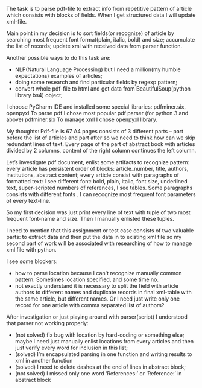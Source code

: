 The task is to parse pdf-file to extract info from repetitive pattern of article which consists with blocks of fields. When I get structured data I will update xml-file.

Main point in my decision is to sort fields(or recognize) of article by searching most frequent font format(plain, italic, bold) and size; accumulate the list of records; update xml with received data from parser function.

Another possible ways to do this task are: 
- NLP(Natural Language Processing) but I need a million(my humble expectations) examples of articles;
- doing some research and find particular fields by regexp pattern;
- convert whole pdf-file to html and get data from BeautifulSoup(python library bs4) object;

I choose PyCharm IDE and installed some special libraries: pdfminer.six, openpyxl
To parse pdf I chose most popular pdf parser (for python 3 and above) pdfminer.six
To manage xml I chose openpyxl library.

My thoughts:
Pdf-file is 67 A4 pages consists of 3 different parts – part before the list of articles and part after so we need to think how can we skip redundant lines of text. Every page of the part of abstract book with articles divided by 2 columns, content of the right column continues the left column.

Let’s investigate pdf document, enlist some artifacts to recognize pattern:
every article has persistent order of blocks: article_number, title,  authors, institutions, abstract content;
every article consist with paragraphs of formatted text: I see different font: bold, plain, italic, font size, underlined text, super-scripted numbers of references, I see tables. Some paragraphs consists with different fonts . I can recognize most frequent font parameters of every text-line.

So my first decision was just print every line of text with tuple of two most frequent font-name and size. Then I manually enlisted these tuples.

I need to mention that this assignment or test case consists of two valuable parts: to extract data and then put the data in to existing xml file so my second part of work will be associated with researching of how to manage xml file with python.

I see some blockers:
- how to parse location because I can't recognize manually common pattern. Sometimes location specified, and some time no.
- not exactly understand it is necessary to split the field with article authors to different names and duplicate records in final xml-table with the same article, but different names. Or I need just write only one record for one article with comma separated list of authors?

After investigation or just playing around with parser(script) I understood that parser not working properly:
- (not solved) fix bug with location by hard-coding or something else; maybe I need just manually enlist locations from every articles and then just verify every word for inclusion in this list;
- (solved) I’m encapsulated parsing in one function and writing results to xml in another function
- (solved) I need to delete dashes at the end of lines in abstract block;
- (not solved) I missed only one word ‘References:’ or ‘Reference:’ in abstract block